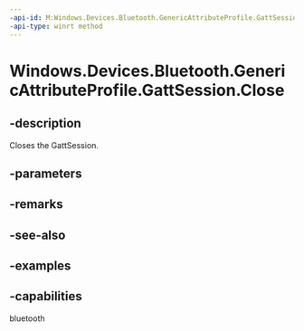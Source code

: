 ```yaml
---
-api-id: M:Windows.Devices.Bluetooth.GenericAttributeProfile.GattSession.Close
-api-type: winrt method
---
```


<!-- Method syntax.
public void GattSession.Close()
-->

# Windows.Devices.Bluetooth.GenericAttributeProfile.GattSession.Close

## -description
Closes the GattSession.

## -parameters

## -remarks

## -see-also

## -examples


## -capabilities
bluetooth
